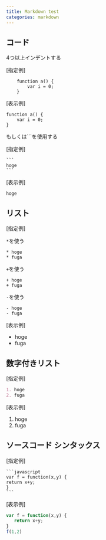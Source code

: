 ```yaml
---
title: Markdown test
categories: markdown
---
```

## コード
4つ以上インデントする

[指定例]

```
    function a() {
        var i = 0;
    }
```

[表示例]

    function a() {
        var i = 0;
    }

もしくは```を使用する

[指定例]

    ```
    hoge
    ```

[表示例]

```
hoge
```

## リスト

[指定例]

`*`を使う

```
* hoge
* fuga
```

`+`を使う

```
+ hoge
+ fuga
```

`-`を使う

```
- hoge
- fuga
```

[表示例]

- hoge
- fuga

## 数字付きリスト

[指定例]

```markdown
1. hoge
2. fuga
```

[表示例]

1. hoge
2. fuga

## ソースコード シンタックス

[指定例]

    ```javascript
    var f = function(x,y) {
   	return x+y;
    }
    ```

[表示例]

```javascript
var f = function(x,y) {
   return x+y;
}
f(1,2)
```
